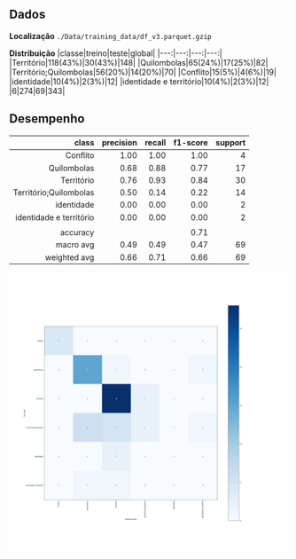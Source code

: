 
## Dados
**Localização**
`./Data/training_data/df_v3.parquet.gzip`

**Distribuição**
|classe|treino|teste|global|
|---:|---:|---:|---:|
|Território|118(43%)|30(43%)|148|
|Quilombolas|65(24%)|17(25%)|82|
|Território;Quilombolas|56(20%)|14(20%)|70|
|Conflito|15(5%)|4(6%)|19|
|identidade|10(4%)|2(3%)|12|
|identidade e território|10(4%)|2(3%)|12|
|6|274|69|343|

## Desempenho
|class|precision|recall|f1-score|support|
|---:|---:|---:|---:|---:|
|Conflito|1.00|1.00|1.00|4|
|Quilombolas|0.68|0.88|0.77|17|
|Território|0.76|0.93|0.84|30|
|Território;Quilombolas|0.50|0.14|0.22|14|
|identidade|0.00|0.00|0.00|2|
|identidade e território|0.00|0.00|0.00|2|
|||||
|accuracy|||0.71|
|macro avg|0.49|0.49|0.47|69|
|weighted avg|0.66|0.71|0.66|69|

![alt](./imgs/confusion_matrix.png)